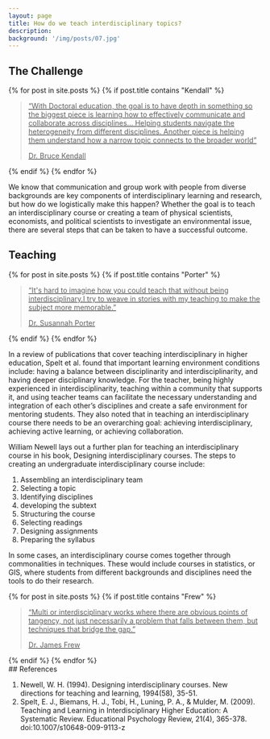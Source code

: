 ```yaml
---
layout: page
title: How do we teach interdisciplinary topics?
description:
background: '/img/posts/07.jpg'
---
```


## The Challenge

<div>
{% for post in site.posts  %}
    {% if post.title contains "Kendall" %}           
        <a href="{{ post.url | prepend: site.baseurl | replace: '//', '/' }}">
            <blockquote class="blockquote">
            <p class="mb-0">“With Doctoral education, the goal is to have depth in something so the biggest piece is learning how to effectively communicate and collaborate across disciplines… Helping students navigate the heterogeneity from different disciplines. Another piece is helping them understand how a narrow topic connects to the broader world”</p>
            <footer class="blockquote-footer pb-0">Dr. Bruce Kendall</footer>
            </blockquote>
        </a>          
    {% endif %}
{% endfor %}
</div>

We know that communication and group work with people from diverse backgrounds are key components of interdisciplinary learning and research, but how do we logistically make this happen? Whether the goal is to teach an interdisciplinary course or creating a team of physical scientists, economists, and political scientists to investigate an environmental issue, there are several steps that can be taken to have a successful outcome. 


## Teaching

<div>
{% for post in site.posts  %}
    {% if post.title contains "Porter" %}           
        <a href="{{ post.url | prepend: site.baseurl | replace: '//', '/' }}">
            <blockquote class="blockquote">
            <p class="mb-0">“It's hard to imagine how you could teach that without being interdisciplinary.I try to weave in stories with my teaching to make the subject more memorable.”</p>
            <footer class="blockquote-footer pb-0">Dr. Susannah Porter</footer>
            </blockquote>
        </a>          
    {% endif %}
{% endfor %}
</div>

In a review of publications that cover teaching interdisciplinary in higher education, Spelt et al. found that important learning environment conditions include: having a balance between disciplinarity and interdisciplinarity, and having deeper disciplinary knowledge. For the teacher, being highly experienced in interdisciplinarity, teaching within a community that supports it, and using teacher teams can facilitate the necessary understanding and integration of each other’s disciplines and create a safe environment for mentoring students. They also noted that in teaching an interdisciplinary course there needs to be an overarching goal: achieving interdisciplinary, achieving active learning, or achieving collaboration. 

William Newell lays out a further plan for teaching an interdisciplinary course in his book, Designing interdisciplinary courses. The steps to creating an undergraduate interdisciplinary course include:
1. Assembling an interdisciplinary team 
2. Selecting a topic 
3. Identifying disciplines
4. developing the subtext
5. Structuring the course
6. Selecting readings 
7. Designing assignments
8. Preparing the syllabus

In some cases, an interdisciplinary course comes together through commonalities in techniques. These would include courses in statistics, or GIS, where students from different backgrounds and disciplines need the tools to do their research. 

<div>
{% for post in site.posts  %}
    {% if post.title contains "Frew" %}           
        <a href="{{ post.url | prepend: site.baseurl | replace: '//', '/' }}">
            <blockquote class="blockquote">
            <p class="mb-0">“Multi or interdisciplinary works where there are obvious points of tangency, not just necessarily a problem that falls between them, but techniques that bridge the gap.”</p>
            <footer class="blockquote-footer pb-0">Dr. James Frew</footer>
            </blockquote>
        </a>          
    {% endif %}
{% endfor %}
</div>

<div class="ref-apa" markdown="1">
## References

1.  Newell, W. H. (1994). Designing interdisciplinary courses. New directions for teaching and learning, 1994(58), 35-51. 
2.  Spelt, E. J., Biemans, H. J., Tobi, H., Luning, P. A., & Mulder, M. (2009). Teaching and Learning in Interdisciplinary Higher Education: A Systematic Review. Educational Psychology Review, 21(4), 365-378. doi:10.1007/s10648-009-9113-z
</div>
